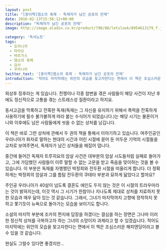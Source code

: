 ```yaml
---
layout: post
title: "[종이책]염소의 축제 - 독재자가 남긴 공포의 잔재"
date: 2016-02-13T15:56:12+00:00
description: "독재자가 남긴 공포의 잔재"
image: http://image.aladin.co.kr/product/790/88/letslook/8954613179_f.jpg

category: '독서노트'  
tags: 
  - 도미니카
  - 마리오
  - 바르가스
  - 염소의 축제
  - 요사
  - 우라니아
twitter_text: '[종이책]염소의 축제 - 독재자가 남긴 공포의 잔재'
introduction: '적어도 마지막에는 위안의 모습을 찾고자한다는 면에서 이 책은 조심스러운 해피엔딩이라고 볼 수 있을 것 같습니다.'
---
```


외상후 징후라는 게 있습니다. 전쟁이나 각종 참변을 겪은 사람들이 해당 사건이 지난 후에도 정신적으로 고통을 겪는 스트레스성 질환이라고 하지요.

동서고금을 막록하고 잔혹한 독재(독재는 그 자신을 유지하기 위해서 폭력을 잔혹하게 사용하기에 필수 불가불하게 따라 붙는 수식어가 되었습니다.)는 해당 시기는 물론이거니와 이후에도 남은 사람들에게 씻을 수 없는 상처를 남깁니다.

이 책은 바로 그런 상처에 관해서 두 권의 책을 통해서 이야기하고 있습니다. 여주인공인 우라니아가 화자로 말하는 현대의 시간과 어린 시절에 묻어 둔 어두운 기억의 시절들을 교차로 보여주면서, 독재자가 남긴 상처들을 헤집어 댑니다.

중간에 들어간 독재자 트루히요의 암살 사건은 대부분의 암살 시도들처럼 실패로 돌아가고, 그에 가담했던 사람들이 이루 말할 수 없는 고문을 받고 죽음을 맞이하는 것을 볼 수 있습니다. 이 부분은 독재를 자행했던 박정희와 전두환 시절을 떠올리게 합니다. 더 정확하게는 박정희의 암살과 그를 틈탐 전두환의 쿠테타 부분과 묘하게 닮았다고 할까요?

주인공 우라니아가 40살이 넘도록 결혼도 애인도 두지 않는 것은 이 시절의 트라우마라는 것이 밝혀지는데, 이것 역시 그 시기가 한참이나 지나도록 제대로 상처를 치료하지 못한 모습과 매우 닮아 있는 것 같습니다. 그래서, 그녀가 마지막까지 고향에 정착하지 못하고 쫓기듯이 뉴욕으로 돌아가는 모습을 보이기도 합니다.

소설의 마지막 부분에 조카의 편지에 답장을 하겠다는 결심을 하는 장면은 그나마 이러한 정신적 상처를 극복하고자 하는 그녀의 소망이자 과제라고 할 수 있겠습니다. 적어도 마지막에는 위안의 모습을 찾고자한다는 면에서 이 책은 조심스러운 해피엔딩이라고 볼 수 있을 것 같습니다.

현실도 그럴수 있다면 좋겠지만&#8230;